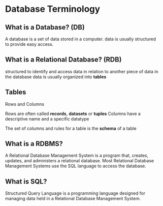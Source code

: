 # Database Terminology

## What is a Database? (DB)
A database is a set of data stored in a computer.
data is usually structured to provide easy access.

## What is a Relational Database? (RDB)
structured to identify and access data in relation to another piece of data in the database
data is usually organized into **tables**

## Tables
Rows and Columns

Rows are often called **records**, **datasets** or **tuples**
Columns have a descriptive name and a specific datatype

The set of columns and rules for a table is the **schema** of a table


## What is a RDBMS?
A Relational Database Management System is a program that,
creates, updates, and administers a relational database.
Most Relational Database Management Systems use the SQL language to access the database.

## What is SQL?
Structured Query Language is a programming language designed for
managing data held in a Relational Database Management System.

